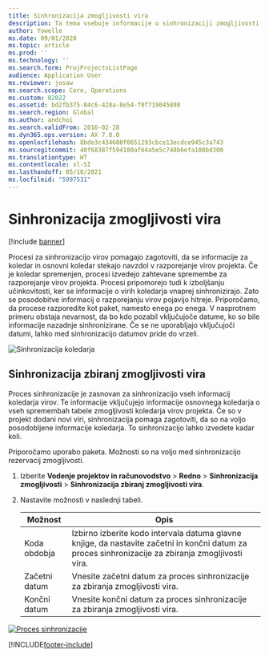 ```yaml
---
title: Sinhronizacija zmogljivosti vira
description: Ta tema vsebuje informacije o sinhronizaciji zmogljivosti vira v koledarjih in projektih.
author: Yowelle
ms.date: 09/01/2020
ms.topic: article
ms.prod: ''
ms.technology: ''
ms.search.form: ProjProjectsListPage
audience: Application User
ms.reviewer: josaw
ms.search.scope: Core, Operations
ms.custom: 82022
ms.assetid: bd2fb375-84c6-428a-8e54-f0f719045898
ms.search.region: Global
ms.author: andchoi
ms.search.validFrom: 2016-02-28
ms.dyn365.ops.version: AX 7.0.0
ms.openlocfilehash: 8bde3c434680f0651293cbce13ecdce945c3a743
ms.sourcegitcommit: 40f68387f594180af64a5e5c748b6efa188bd300
ms.translationtype: HT
ms.contentlocale: sl-SI
ms.lasthandoff: 05/10/2021
ms.locfileid: "5997531"
---
```

# <a name="synchronize-resource-capacity"></a>Sinhronizacija zmogljivosti vira

[!include [banner](../includes/banner.md)]

Procesi za sinhronizacijo virov pomagajo zagotoviti, da se informacije za koledar in osnovni koledar stekajo navzdol v razporejanje virov projekta. Če je koledar spremenjen, procesi izvedejo zahtevane spremembe za razporejanje virov projekta. Procesi pripomorejo tudi k izboljšanju učinkovitosti, ker se informacije o virih koledarja vnaprej sinhronizirajo. Zato se posodobitve informacij o razporejanju virov pojavijo hitreje. Priporočamo, da procese razporedite kot paket, namesto enega po enega. V nasprotnem primeru obstaja nevarnost, da bo kdo pozabil vključujoče datume, ko so bile informacije nazadnje sinhronizirane. Če se ne uporabljajo vključujoči datumi, lahko med sinhronizacijo datumov pride do vrzeli.

![Sinhronizacija koledarja](./media/projectresourcing04-1024x471.jpg)

## <a name="synchronize-resource-capacity-roll-ups"></a>Sinhronizacija zbiranj zmogljivosti vira

Proces sinhronizacije je zasnovan za sinhronizacijo vseh informacij koledarja virov. Te informacije vključujejo informacije osnovnega koledarja o vseh spremembah tabele zmogljivosti koledarja virov projekta. Če so v projekt dodani novi viri, sinhronizacija pomaga zagotoviti, da so na voljo posodobljene informacije koledarja. To sinhronizacijo lahko izvedete kadar koli.

Priporočamo uporabo paketa. Možnosti so na voljo med sinhronizacijo rezervacij zmogljivosti.

1. Izberite **Vodenje projektov in računovodstvo** &gt; **Redno** &gt; **Sinhronizacija zmogljivosti** &gt; **Sinhronizacija zbiranj zmogljivosti vira**.
2. Nastavite možnosti v naslednji tabeli.

    | Možnost      | Opis |
    |-------------|-------------|
    | Koda obdobja | Izbirno izberite kodo intervala datuma glavne knjige, da nastavite začetni in končni datum za proces sinhronizacije za zbiranja zmogljivosti vira. |
    | Začetni datum  | Vnesite začetni datum za proces sinhronizacije za zbiranja zmogljivosti vira. |
    | Končni datum    | Vnesite končni datum za proces sinhronizacije za zbiranja zmogljivosti vira. |

[![Proces sinhronizacije](./media/projectresourcing09.jpg)](./media/projectresourcing09.jpg)


[!INCLUDE[footer-include](../includes/footer-banner.md)]
